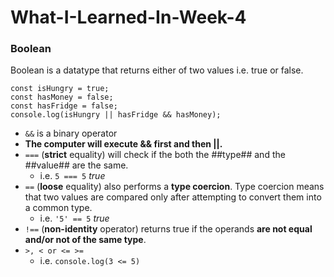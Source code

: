 # What-I-Learned-In-Week-4

### Boolean
Boolean is a datatype that returns either of two values i.e. true or false. 
```
const isHungry = true;
const hasMoney = false;
const hasFridge = false;
console.log(isHungry || hasFridge && hasMoney);
```
* `&&` is a binary operator
* **The computer will execute && first and then ||.**
* `===` (**strict** equality) will check if the both the ##type## and the ##value## are the same.
  * i.e. `5 === 5` *true*
* `==` (**loose** equality) also performs a **type coercion**. Type coercion means that two values are compared only after attempting to convert them into a common type.
  * i.e. `'5' == 5` *true*
* `!==` (**non-identity** operator) returns true if the operands **are not equal and/or not of the same type**.
* `>, < or <= >=` 
  * i.e. `console.log(3 <= 5)`